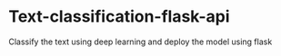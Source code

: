 # Text-classification-flask-api
Classify the text using deep learning and deploy the model using flask
